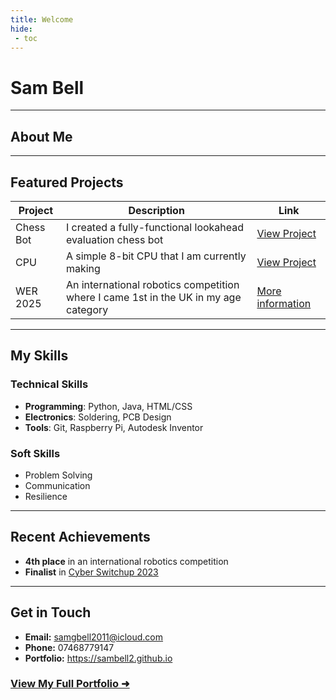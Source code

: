 ```yaml
---
title: Welcome
hide:
 - toc
---
```


# **Sam Bell**

---

## About Me

---

## Featured Projects

| **Project**                       | **Description**                                                                     | **Link**                              |
|-----------------------------------|-------------------------------------------------------------------------------------|---------------------------------------|
| Chess Bot                         | I created a fully-functional lookahead evaluation chess bot                         | [View Project](Programming/chess_bot) |
| CPU                               | A simple 8-bit CPU that I am currently making                                       | [View Project](Electronics/cpu)       |
| WER 2025                          | An international robotics competition where I came 1st in the UK in my age category | [More information](Robotics/WER2025)  |

---

## My Skills

### **Technical Skills**
- **Programming**: Python, Java, HTML/CSS
- **Electronics**: Soldering, PCB Design
- **Tools**: Git, Raspberry Pi, Autodesk Inventor

### **Soft Skills**
- Problem Solving
- Communication
- Resilience

---

## Recent Achievements
- **4th place** in an international robotics competition
- **Finalist** in [Cyber Switchup 2023](https://cyberswitchup.net/)

---

## Get in Touch
- **Email:** samgbell2011@icloud.com
- **Phone:** 07468779147
- **Portfolio:** <https://sambell2.github.io>

### [View My Full Portfolio ➜](gallery)

